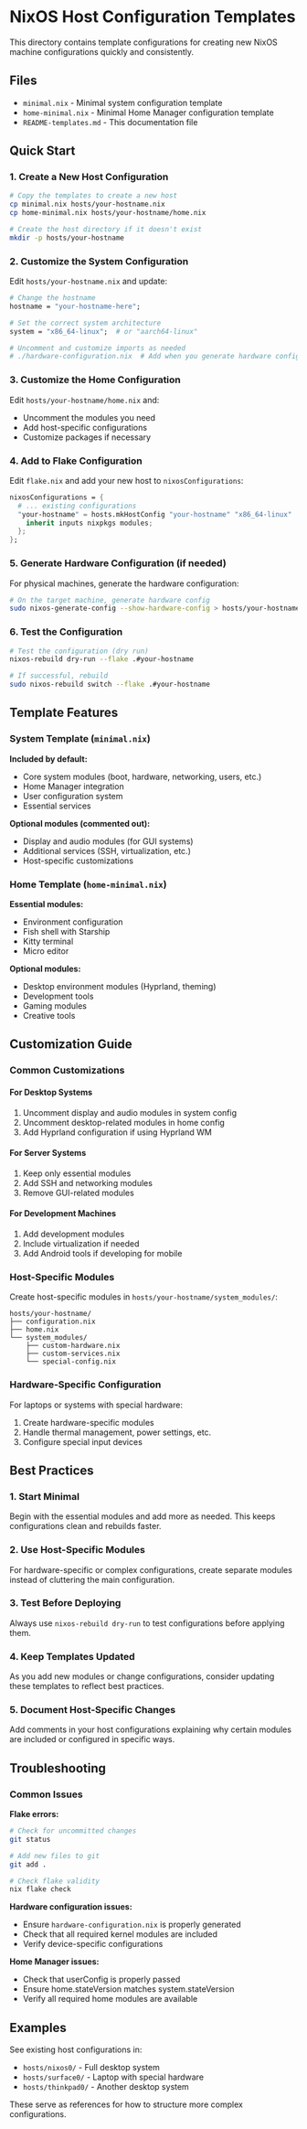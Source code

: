 # NixOS Host Configuration Templates

This directory contains template configurations for creating new NixOS machine configurations quickly and consistently.

## Files

- `minimal.nix` - Minimal system configuration template
- `home-minimal.nix` - Minimal Home Manager configuration template
- `README-templates.md` - This documentation file

## Quick Start

### 1. Create a New Host Configuration

```bash
# Copy the templates to create a new host
cp minimal.nix hosts/your-hostname.nix
cp home-minimal.nix hosts/your-hostname/home.nix

# Create the host directory if it doesn't exist
mkdir -p hosts/your-hostname
```

### 2. Customize the System Configuration

Edit `hosts/your-hostname.nix` and update:

```nix
# Change the hostname
hostname = "your-hostname-here";

# Set the correct system architecture
system = "x86_64-linux";  # or "aarch64-linux"

# Uncomment and customize imports as needed
# ./hardware-configuration.nix  # Add when you generate hardware config
```

### 3. Customize the Home Configuration

Edit `hosts/your-hostname/home.nix` and:

- Uncomment the modules you need
- Add host-specific configurations
- Customize packages if necessary

### 4. Add to Flake Configuration

Edit `flake.nix` and add your new host to `nixosConfigurations`:

```nix
nixosConfigurations = {
  # ... existing configurations
  "your-hostname" = hosts.mkHostConfig "your-hostname" "x86_64-linux" ./hosts/your-hostname.nix {
    inherit inputs nixpkgs modules;
  };
};
```

### 5. Generate Hardware Configuration (if needed)

For physical machines, generate the hardware configuration:

```bash
# On the target machine, generate hardware config
sudo nixos-generate-config --show-hardware-config > hosts/your-hostname/hardware-configuration.nix
```

### 6. Test the Configuration

```bash
# Test the configuration (dry run)
nixos-rebuild dry-run --flake .#your-hostname

# If successful, rebuild
sudo nixos-rebuild switch --flake .#your-hostname
```

## Template Features

### System Template (`minimal.nix`)

**Included by default:**
- Core system modules (boot, hardware, networking, users, etc.)
- Home Manager integration
- User configuration system
- Essential services

**Optional modules (commented out):**
- Display and audio modules (for GUI systems)
- Additional services (SSH, virtualization, etc.)
- Host-specific customizations

### Home Template (`home-minimal.nix`)

**Essential modules:**
- Environment configuration
- Fish shell with Starship
- Kitty terminal
- Micro editor

**Optional modules:**
- Desktop environment modules (Hyprland, theming)
- Development tools
- Gaming modules
- Creative tools

## Customization Guide

### Common Customizations

#### For Desktop Systems
1. Uncomment display and audio modules in system config
2. Uncomment desktop-related modules in home config
3. Add Hyprland configuration if using Hyprland WM

#### For Server Systems
1. Keep only essential modules
2. Add SSH and networking modules
3. Remove GUI-related modules

#### For Development Machines
1. Add development modules
2. Include virtualization if needed
3. Add Android tools if developing for mobile

### Host-Specific Modules

Create host-specific modules in `hosts/your-hostname/system_modules/`:

```
hosts/your-hostname/
├── configuration.nix
├── home.nix
└── system_modules/
    ├── custom-hardware.nix
    ├── custom-services.nix
    └── special-config.nix
```

### Hardware-Specific Configuration

For laptops or systems with special hardware:

1. Create hardware-specific modules
2. Handle thermal management, power settings, etc.
3. Configure special input devices

## Best Practices

### 1. Start Minimal
Begin with the essential modules and add more as needed. This keeps configurations clean and rebuilds faster.

### 2. Use Host-Specific Modules
For hardware-specific or complex configurations, create separate modules instead of cluttering the main configuration.

### 3. Test Before Deploying
Always use `nixos-rebuild dry-run` to test configurations before applying them.

### 4. Keep Templates Updated
As you add new modules or change configurations, consider updating these templates to reflect best practices.

### 5. Document Host-Specific Changes
Add comments in your host configurations explaining why certain modules are included or configured in specific ways.

## Troubleshooting

### Common Issues

**Flake errors:**
```bash
# Check for uncommitted changes
git status

# Add new files to git
git add .

# Check flake validity
nix flake check
```

**Hardware configuration issues:**
- Ensure `hardware-configuration.nix` is properly generated
- Check that all required kernel modules are included
- Verify device-specific configurations

**Home Manager issues:**
- Check that userConfig is properly passed
- Ensure home.stateVersion matches system.stateVersion
- Verify all required home modules are available

## Examples

See existing host configurations in:
- `hosts/nixos0/` - Full desktop system
- `hosts/surface0/` - Laptop with special hardware
- `hosts/thinkpad0/` - Another desktop system

These serve as references for how to structure more complex configurations.